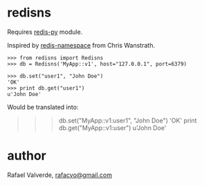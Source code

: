 # redisns

Requires [redis-py](http://github.com/andymccurdy/redis-py) module.

Inspired by [redis-namespace](http://github.com/defunkt/redis-namespace/) from Chris Wanstrath.

    >>> from redisns import Redisns
    >>> db = Redisns('MyApp::v1', host="127.0.0.1", port=6379)

    >>> db.set("user1", "John Doe")
    'OK'
    >>> print db.get("user1")
    u'John Doe'

Would be translated into:

  >>> db.set("MyApp::v1:user1", "John Doe")
  'OK'
  >>> print db.get("MyApp::v1:user")
  u'John Doe'

# author

Rafael Valverde, rafacvo@gmail.com